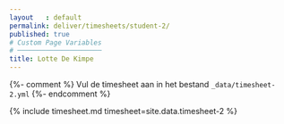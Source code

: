 ```yaml
---
layout   : default
permalink: deliver/timesheets/student-2/
published: true
# Custom Page Variables
# ─────────────────────
title: Lotte De Kimpe
---
```

{%- comment %}
Vul de timesheet aan in het bestand `_data/timesheet-2.yml`
{%- endcomment %}

{% include timesheet.md timesheet=site.data.timesheet-2 %}